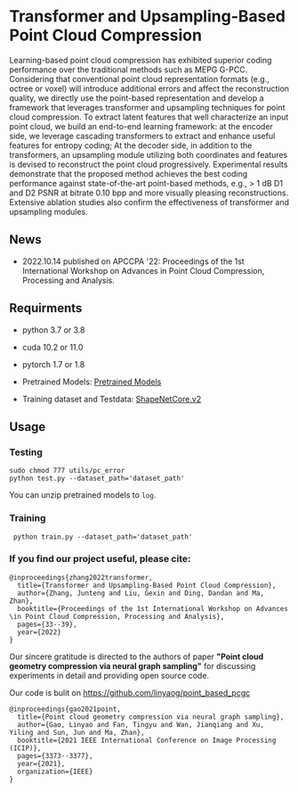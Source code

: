 # **Transformer and Upsampling-Based Point Cloud Compression**

Learning-based point cloud compression has exhibited superior coding performance over the traditional methods such as MEPG G-PCC. Considering that conventional point cloud representation formats (e.g., octree or voxel) will introduce additional errors and affect the reconstruction quality, we directly use the point-based representation and develop a framework that leverages transformer and upsampling techniques for point cloud compression. To extract latent features that well characterize an input point cloud, we build an end-to-end learning framework: at the encoder side, we leverage cascading transformers to extract and enhance useful features for entropy coding; At the decoder side, in addition to the transformers, an upsampling module utilizing both coordinates and features is devised to reconstruct the point cloud progressively. Experimental results demonstrate that the proposed method achieves the best coding performance against state-of-the-art point-based methods, e.g., > 1 dB D1 and D2 PSNR at bitrate 0.10 bpp and more visually pleasing reconstructions. Extensive ablation studies also confirm the effectiveness of transformer and upsampling modules.

## News

- 2022.10.14 published on APCCPA '22: Proceedings of the 1st International Workshop on Advances in Point Cloud Compression, Processing and Analysis.

## Requirments

- python 3.7 or 3.8


- cuda 10.2 or 11.0


- pytorch 1.7 or 1.8

- Pretrained Models: [Pretrained Models](https://drive.google.com/file/d/13M4T3WT1b9OwUQA7bd8vdbPomYQNIebu/view?usp=sharing)

- Training dataset and Testdata: [ShapeNetCore.v2](https://github.com/AnTao97/PointCloudDatasets)

## Usage

### Testing

```shell
sudo chmod 777 utils/pc_error
python test.py --dataset_path='dataset_path'
```

You can unzip pretrained models to `log`.

### Training

```shell
 python train.py --dataset_path='dataset_path'
```

### If you find our project useful, please cite:

```shell
@inproceedings{zhang2022transformer,
  title={Transformer and Upsampling-Based Point Cloud Compression},
  author={Zhang, Junteng and Liu, Gexin and Ding, Dandan and Ma, Zhan},
  booktitle={Proceedings of the 1st International Workshop on Advances \in Point Cloud Compression, Processing and Analysis},
  pages={33--39},
  year={2022}
}
```

Our sincere gratitude is directed to the authors of paper **"Point cloud geometry compression via neural graph sampling"** for discussing experiments in detail and providing open source code.

Our code is bulit on https://github.com/linyaog/point_based_pcgc

```shell
@inproceedings{gao2021point,
  title={Point cloud geometry compression via neural graph sampling},
  author={Gao, Linyao and Fan, Tingyu and Wan, Jianqiang and Xu, Yiling and Sun, Jun and Ma, Zhan},
  booktitle={2021 IEEE International Conference on Image Processing (ICIP)},
  pages={3373--3377},
  year={2021},
  organization={IEEE}
}
```

